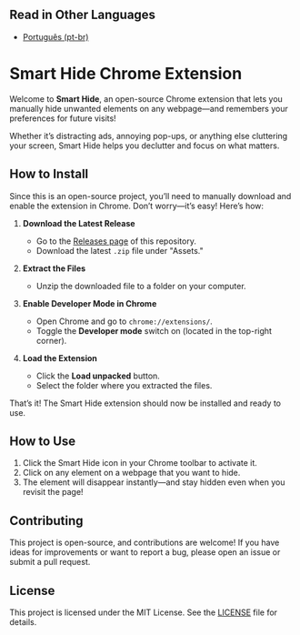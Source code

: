## Read in Other Languages  
- [Português (pt-br)](README_PT-BR.md) 

# Smart Hide Chrome Extension  

Welcome to **Smart Hide**, an open-source Chrome extension that lets you manually hide unwanted elements on any webpage—and remembers your preferences for future visits!  

Whether it’s distracting ads, annoying pop-ups, or anything else cluttering your screen, Smart Hide helps you declutter and focus on what matters.  

## How to Install  

Since this is an open-source project, you’ll need to manually download and enable the extension in Chrome. Don’t worry—it’s easy! Here’s how:  

1. **Download the Latest Release**  
   - Go to the [Releases page](https://github.com/eliasfeijo/smart-hide-chrome-ext/releases) of this repository.  
   - Download the latest `.zip` file under "Assets."  

2. **Extract the Files**  
   - Unzip the downloaded file to a folder on your computer.  

3. **Enable Developer Mode in Chrome**  
   - Open Chrome and go to `chrome://extensions/`.  
   - Toggle the **Developer mode** switch on (located in the top-right corner).  

4. **Load the Extension**  
   - Click the **Load unpacked** button.  
   - Select the folder where you extracted the files.  

That’s it! The Smart Hide extension should now be installed and ready to use.  

## How to Use  

1. Click the Smart Hide icon in your Chrome toolbar to activate it.  
2. Click on any element on a webpage that you want to hide.  
3. The element will disappear instantly—and stay hidden even when you revisit the page!  

## Contributing  

This project is open-source, and contributions are welcome! If you have ideas for improvements or want to report a bug, please open an issue or submit a pull request.  

## License  

This project is licensed under the MIT License. See the [LICENSE](LICENSE) file for details.
